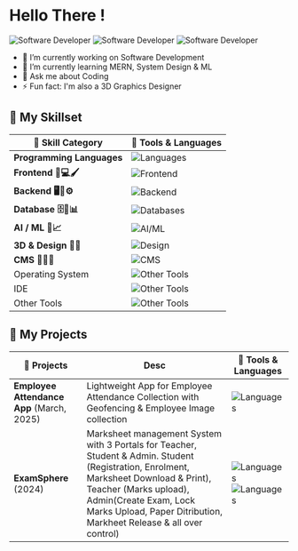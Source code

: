 <h1>Hello There !</h1>

![Software Developer](https://img.shields.io/badge/-Android%20App%20Dev-E34F26?style=for-the-badge&logo=html5&logoColor=white)    ![Software Developer](https://img.shields.io/badge/-Full%20Stack%20Software%20Developer-E34F26?style=for-the-badge&logo=html5&logoColor=white)  ![Software Developer](https://img.shields.io/badge/-3D%20Graphics%20Designer-E34F26?style=for-the-badge&logo=html5&logoColor=white)  

- 🔭 I’m currently working on Software Development
- 🌱 I’m currently learning MERN, System Design & ML
- 💬 Ask me about Coding
- ⚡ Fun fact: I'm also a 3D Graphics Designer


## 🚀 My Skillset

| 💼 Skill Category                            | 🚀 Tools & Languages                                                                                      |
|---------------------------------------------|------------------------------------------------------------------------------------------------------------|
| **Programming Languages**                   | ![Languages](https://skillicons.dev/icons?i=java,python,c,cpp,kotlin,php,bash,dart)                        |
| **Frontend 🎨💻🖌️**                        | ![Frontend](https://skillicons.dev/icons?i=html,css,js,bootstrap,tailwind,jquery,flutter,react)           |
| **Backend 🖥️🔧⚙️**                         | ![Backend](https://skillicons.dev/icons?i=django,php,nodejs,express,nextjs,kotlin,gcp,flask)              |
| **Database 🗄️💾📊**                        | ![Databases](https://skillicons.dev/icons?i=mysql,postgres,mongodb,sqlite,firebase)                       |
| **AI / ML 🤖📈**                           | ![AI/ML](https://skillicons.dev/icons?i=sklearn)                                                           |
| **3D & Design 🍩🎨**                       | ![Design](https://skillicons.dev/icons?i=blender,photoshop,pr)                                             |
| **CMS 📝📑🌐**                             | ![CMS](https://skillicons.dev/icons?i=wordpress,strapi)                                                    |
| Operating System                            | ![Other Tools](https://skillicons.dev/icons?i=ubuntu,kali,debian,linux,windows)                       |
| IDE                                         | ![Other Tools](https://skillicons.dev/icons?i=vscode,pycharm,idea,androidstudio,eclipse)              |
| Other Tools                                 | ![Other Tools](https://skillicons.dev/icons?i=discord,docker,git,github,netlify,postman,vercel)       |

<!--
# 📊GitHub Stats :
<table align="center">
<tr>
<td><img src="https://github-readme-stats.vercel.app/api?username=FireStackDev&theme=dark&hide_border=false&include_all_commits=true&count_private=true" />
</td>
<td>

 <img src="https://nirzak-streak-stats.vercel.app/?user=FireStackDev&theme=dark&hide_border=false"/>

</td>
</tr>
</table>
-->

## 🚀 My Projects

| 💼 Projects                  | Desc                            | 🚀 Tools & Languages                                                                                      |
|----------------------------------|-----------------------------------------------------|------------------------------------------------------------------------------------------------------------|
| **Employee Attendance App** (March, 2025) | Lightweight App for Employee Attendance Collection with Geofencing & Employee Image collection | ![Languages](https://skillicons.dev/icons?i=kotlin,js,gcp)|
| **ExamSphere** (2024) | Marksheet management System with 3 Portals for Teacher, Student & Admin. Student (Registration, Enrolment, Marksheet Download & Print), Teacher (Marks upload), Admin(Create Exam, Lock Marks Upload, Paper Ditribution, Markheet Release & all over control)  | ![Languages](https://skillicons.dev/icons?i=php,mysql,html,css,js) ![Languages](https://skillicons.dev/icons?i=css,js) |



